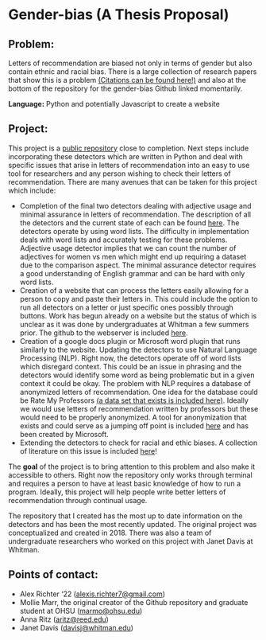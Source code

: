 # Gender-bias (A Thesis Proposal)

## Problem:
Letters of recommendation are biased not only in terms of gender but also contain ethnic and racial bias. There is a large collection of research papers that show this is a problem [(Citations can be found here!)](https://drive.google.com/drive/folders/1J-Z8DU5IpA3pOYG4qYVTcDnyDvMKvyr7?usp=sharing) and also at the bottom of the repository for the gender-bias Github linked momentarily.

**Language:** Python and potentially Javascript to create a website

## Project:

This project is a [public repository](https://github.com/gender-bias/gender-bias) close to completion. Next steps include incorporating these detectors which are written in Python and deal with specific issues
that arise in letters of recommendation into an easy to use tool for researchers and
any person wishing to check their letters of recommendation. There are many avenues
that can be taken for this project which include:

- Completion of the final two detectors dealing with adjective usage and minimal assurance
in letters of recommendation. The description of all the detectors and the current state of each can be found
[here](https://github.com/ajrichter7/gender-bias/tree/master/genderbias). The detectors operate by using word lists. The difficulty in implementation deals with word lists
and accurately testing for these problems. Adjective usage detector implies that we can
count the number of adjectives for women vs men which might end up requiring a dataset
due to the comparison aspect. The minimal assurance detector requires a good understanding
of English grammar and can be hard with only word lists.
- Creation of a website that can process the letters easily allowing for a person to
copy and paste their letters in. This could include the option to run all detectors
on a letter or just specific ones possibly through buttons. Work has begun already
on a website but the status of which is unclear as it was done by undergraduates at Whitman
a few summers prior. The github to the webserver is included [here](https://github.com/gender-bias/gender-bias-web).
- Creation of a google docs plugin or Microsoft word plugin that runs similarly to the website.
Updating the detectors to use Natural Language Processing (NLP). Right now,
the detectors operate off of word lists which disregard context. This could
be an issue in phrasing and the detectors would identify some word as being
problematic but in a given context it could be okay. The problem with NLP
requires a database of anonymized letters of recommendation. One idea for
the database could be Rate My Professors [(a data set that exists is included here)](https://data.mendeley.com/datasets/fvtfjyvw7d/2).
Ideally we would use letters of recommendation written by professors but these
would need to be properly anonymized. A tool for anonymization that exists and
could serve as a jumping off point is included [here](https://github.com/microsoft/presidio) and has been created by Microsoft.
- Extending the detectors to check for racial and ethic biases. A collection of literature on this issue is included [here](https://github.com/ajrichter7/gender-bias/blob/master/thesis%20proposal/ethnicandracialbiasescitations.pdf)!

The **goal** of the project is to bring attention to this problem and also make it accessible to others. Right now the repository only works through terminal and requires a person to have at least basic knowledge of how to run a program. Ideally, this project will help people write better letters of recommendation through continual usage.

The repository that I created has the most up to date information on the detectors and has been the most recently updated. The original project was conceptualized and created in 2018. There was also a team of undergraduate researchers who worked on this project with Janet Davis at Whitman.

## Points of contact:

- Alex Richter ‘22 (alexis.richter7@gmail.com)
- Mollie Marr, the original creator of the Github repository and graduate student at OHSU (marmo@ohsu.edu)
- Anna Ritz (aritz@reed.edu)
- Janet Davis (davisj@whitman.edu)
